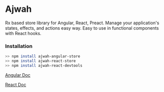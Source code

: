 # Ajwah
Rx based store library for Angular, React, Preact. Manage your application's states, effects, and actions easy way. Easy to use in functional components with React hooks.


### Installation

```sh
>> npm install ajwah-angular-store
>> npm install ajwah-react-store
>> npm install ajwah-react-devtools
```
[Angular Doc](https://github.com/JUkhan/Ajwah/tree/master/docs/angular#ajwah)

[React Doc](https://github.com/JUkhan/Ajwah/tree/master/docs/react#ajwah)